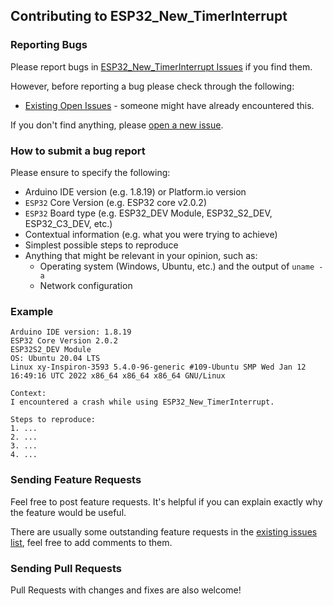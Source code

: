 ## Contributing to ESP32_New_TimerInterrupt

### Reporting Bugs

Please report bugs in [ESP32_New_TimerInterrupt Issues](https://github.com/khoih-prog/ESP32_New_TimerInterrupt/issues) if you find them.

However, before reporting a bug please check through the following:

* [Existing Open Issues](https://github.com/khoih-prog/ESP32_New_TimerInterrupt/issues) - someone might have already encountered this.

If you don't find anything, please [open a new issue](https://github.com/khoih-prog/ESP32_New_TimerInterrupt/issues/new).

### How to submit a bug report

Please ensure to specify the following:

* Arduino IDE version (e.g. 1.8.19) or Platform.io version
* `ESP32` Core Version (e.g. ESP32 core v2.0.2)
* `ESP32` Board type (e.g. ESP32_DEV Module, ESP32_S2_DEV, ESP32_C3_DEV, etc.)
* Contextual information (e.g. what you were trying to achieve)
* Simplest possible steps to reproduce
* Anything that might be relevant in your opinion, such as:
  * Operating system (Windows, Ubuntu, etc.) and the output of `uname -a`
  * Network configuration


### Example

```
Arduino IDE version: 1.8.19
ESP32 Core Version 2.0.2
ESP32S2_DEV Module
OS: Ubuntu 20.04 LTS
Linux xy-Inspiron-3593 5.4.0-96-generic #109-Ubuntu SMP Wed Jan 12 16:49:16 UTC 2022 x86_64 x86_64 x86_64 GNU/Linux

Context:
I encountered a crash while using ESP32_New_TimerInterrupt.

Steps to reproduce:
1. ...
2. ...
3. ...
4. ...
```

### Sending Feature Requests

Feel free to post feature requests. It's helpful if you can explain exactly why the feature would be useful.

There are usually some outstanding feature requests in the [existing issues list](https://github.com/khoih-prog/ESP32_New_TimerInterrupt/issues?q=is%3Aopen+is%3Aissue+label%3Aenhancement), feel free to add comments to them.

### Sending Pull Requests

Pull Requests with changes and fixes are also welcome!
